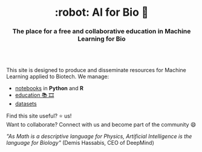 <HTML><h1 align="center">:robot: AI for Bio 🧬</h1> 

<h3 align="center">The place for a free and collaborative education in Machine Learning for Bio</h3>
<br>
<br> 
</HTML>

This site is designed to produce and disseminate resources for Machine Learning applied to Biotech. We manage:
- [notebooks](notebooks) in **Python** and **R**
- [education 📚 🎞️](learning)
- [datasets](datasets)


Find this site useful? :star: us!  
Want to collaborate? Connect with us and become part of the community 😄

*"As Math is a descriptive language for Physics, Artificial Intelligence is the language for Biology"* (Demis Hassabis, CEO of DeepMind)

   

